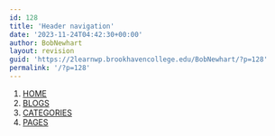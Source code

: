 ```yaml
---
id: 128
title: 'Header navigation'
date: '2023-11-24T04:42:30+00:00'
author: BobNewhart
layout: revision
guid: 'https://2learnwp.brookhavencollege.edu/BobNewhart/?p=128'
permalink: '/?p=128'
---
```


1. [<span class="wp-block-navigation-item__label">HOME</span>](#)
2. [<span class="wp-block-navigation-item__label">BLOGS</span>](#)
3. [<span class="wp-block-navigation-item__label">CATEGORIES</span>](#)
4. [<span class="wp-block-navigation-item__label">PAGES</span>](#)